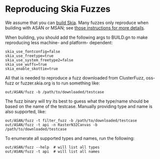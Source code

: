 Reproducing Skia Fuzzes
=======================

We assume that you can [build Skia](/user/build). Many fuzzes only reproduce
when building with ASAN or MSAN; see [those instructions for more details](./xsan).

When building, you should add the following args to BUILD.gn to make reproducing
less machine- and platform- dependent:

    skia_use_fontconfig=false
    skia_use_freetype=true
    skia_use_system_freetype2=false
    skia_use_wuffs=true
    skia_enable_skottie=true

All that is needed to reproduce a fuzz downloaded from ClusterFuzz, oss-fuzz or
fuzzer.skia.org is to run something like:

    out/ASAN/fuzz -b /path/to/downloaded/testcase

The fuzz binary will try its best to guess what the type/name should be based on
the name of the testcase. Manually providing type and name is also supported, like:

    out/ASAN/fuzz -t filter_fuzz -b /path/to/downloaded/testcase
    out/ASAN/fuzz -t api -n RasterN32Canvas -b /path/to/downloaded/testcase

To enumerate all supported types and names, run the following:

    out/ASAN/fuzz --help  # will list all types
    out/ASAN/fuzz -t api  # will list all names
